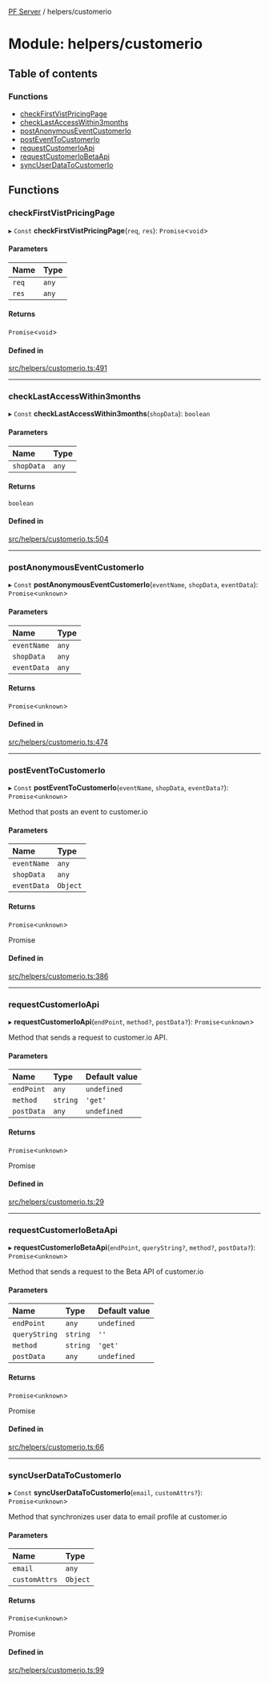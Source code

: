 [PF Server](../README.md) / helpers/customerio

# Module: helpers/customerio

## Table of contents

### Functions

- [checkFirstVistPricingPage](helpers_customerio.md#checkfirstvistpricingpage)
- [checkLastAccessWithin3months](helpers_customerio.md#checklastaccesswithin3months)
- [postAnonymousEventCustomerIo](helpers_customerio.md#postanonymouseventcustomerio)
- [postEventToCustomerIo](helpers_customerio.md#posteventtocustomerio)
- [requestCustomerIoApi](helpers_customerio.md#requestcustomerioapi)
- [requestCustomerIoBetaApi](helpers_customerio.md#requestcustomeriobetaapi)
- [syncUserDataToCustomerIo](helpers_customerio.md#syncuserdatatocustomerio)

## Functions

### checkFirstVistPricingPage

▸ `Const` **checkFirstVistPricingPage**(`req`, `res`): `Promise`<`void`\>

#### Parameters

| Name | Type |
| :------ | :------ |
| `req` | `any` |
| `res` | `any` |

#### Returns

`Promise`<`void`\>

#### Defined in

[src/helpers/customerio.ts:491](https://bitbucket.org/bravebits/pfserver/src/83cf3bb/src/helpers/customerio.ts#lines-491)

___

### checkLastAccessWithin3months

▸ `Const` **checkLastAccessWithin3months**(`shopData`): `boolean`

#### Parameters

| Name | Type |
| :------ | :------ |
| `shopData` | `any` |

#### Returns

`boolean`

#### Defined in

[src/helpers/customerio.ts:504](https://bitbucket.org/bravebits/pfserver/src/83cf3bb/src/helpers/customerio.ts#lines-504)

___

### postAnonymousEventCustomerIo

▸ `Const` **postAnonymousEventCustomerIo**(`eventName`, `shopData`, `eventData`): `Promise`<`unknown`\>

#### Parameters

| Name | Type |
| :------ | :------ |
| `eventName` | `any` |
| `shopData` | `any` |
| `eventData` | `any` |

#### Returns

`Promise`<`unknown`\>

#### Defined in

[src/helpers/customerio.ts:474](https://bitbucket.org/bravebits/pfserver/src/83cf3bb/src/helpers/customerio.ts#lines-474)

___

### postEventToCustomerIo

▸ `Const` **postEventToCustomerIo**(`eventName`, `shopData`, `eventData?`): `Promise`<`unknown`\>

Method that posts an event to customer.io

#### Parameters

| Name | Type |
| :------ | :------ |
| `eventName` | `any` |
| `shopData` | `any` |
| `eventData` | `Object` |

#### Returns

`Promise`<`unknown`\>

Promise

#### Defined in

[src/helpers/customerio.ts:386](https://bitbucket.org/bravebits/pfserver/src/83cf3bb/src/helpers/customerio.ts#lines-386)

___

### requestCustomerIoApi

▸ **requestCustomerIoApi**(`endPoint`, `method?`, `postData?`): `Promise`<`unknown`\>

Method that sends a request to customer.io API.

#### Parameters

| Name | Type | Default value |
| :------ | :------ | :------ |
| `endPoint` | `any` | `undefined` |
| `method` | `string` | `'get'` |
| `postData` | `any` | `undefined` |

#### Returns

`Promise`<`unknown`\>

Promise

#### Defined in

[src/helpers/customerio.ts:29](https://bitbucket.org/bravebits/pfserver/src/83cf3bb/src/helpers/customerio.ts#lines-29)

___

### requestCustomerIoBetaApi

▸ **requestCustomerIoBetaApi**(`endPoint`, `queryString?`, `method?`, `postData?`): `Promise`<`unknown`\>

Method that sends a request to the Beta API of customer.io

#### Parameters

| Name | Type | Default value |
| :------ | :------ | :------ |
| `endPoint` | `any` | `undefined` |
| `queryString` | `string` | `''` |
| `method` | `string` | `'get'` |
| `postData` | `any` | `undefined` |

#### Returns

`Promise`<`unknown`\>

Promise

#### Defined in

[src/helpers/customerio.ts:66](https://bitbucket.org/bravebits/pfserver/src/83cf3bb/src/helpers/customerio.ts#lines-66)

___

### syncUserDataToCustomerIo

▸ `Const` **syncUserDataToCustomerIo**(`email`, `customAttrs?`): `Promise`<`unknown`\>

Method that synchronizes user data to email profile at customer.io

#### Parameters

| Name | Type |
| :------ | :------ |
| `email` | `any` |
| `customAttrs` | `Object` |

#### Returns

`Promise`<`unknown`\>

Promise

#### Defined in

[src/helpers/customerio.ts:99](https://bitbucket.org/bravebits/pfserver/src/83cf3bb/src/helpers/customerio.ts#lines-99)
